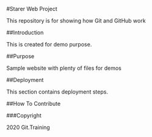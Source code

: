 #Starer Web Project

This repository is for showing how Git and GitHub work

##Introduction

This is created for demo purpose.

##Purpose

Sample website with plenty of files for demos

##Deployment

This section contains deployment steps.

##How To Contribute


###Copyright

2020 Git.Training